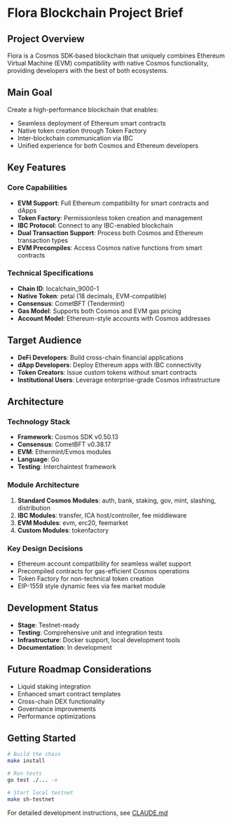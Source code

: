 # Flora Blockchain Project Brief

## Project Overview
Flora is a Cosmos SDK-based blockchain that uniquely combines Ethereum Virtual Machine (EVM) compatibility with native Cosmos functionality, providing developers with the best of both ecosystems.

## Main Goal
Create a high-performance blockchain that enables:
- Seamless deployment of Ethereum smart contracts
- Native token creation through Token Factory
- Inter-blockchain communication via IBC
- Unified experience for both Cosmos and Ethereum developers

## Key Features

### Core Capabilities
- **EVM Support**: Full Ethereum compatibility for smart contracts and dApps
- **Token Factory**: Permissionless token creation and management
- **IBC Protocol**: Connect to any IBC-enabled blockchain
- **Dual Transaction Support**: Process both Cosmos and Ethereum transaction types
- **EVM Precompiles**: Access Cosmos native functions from smart contracts

### Technical Specifications
- **Chain ID**: localchain_9000-1
- **Native Token**: petal (18 decimals, EVM-compatible)
- **Consensus**: CometBFT (Tendermint)
- **Gas Model**: Supports both Cosmos and EVM gas pricing
- **Account Model**: Ethereum-style accounts with Cosmos addresses

## Target Audience
- **DeFi Developers**: Build cross-chain financial applications
- **dApp Developers**: Deploy Ethereum apps with IBC connectivity
- **Token Creators**: Issue custom tokens without smart contracts
- **Institutional Users**: Leverage enterprise-grade Cosmos infrastructure

## Architecture

### Technology Stack
- **Framework**: Cosmos SDK v0.50.13
- **Consensus**: CometBFT v0.38.17
- **EVM**: Ethermint/Evmos modules
- **Language**: Go
- **Testing**: Interchaintest framework

### Module Architecture
1. **Standard Cosmos Modules**: auth, bank, staking, gov, mint, slashing, distribution
2. **IBC Modules**: transfer, ICA host/controller, fee middleware
3. **EVM Modules**: evm, erc20, feemarket
4. **Custom Modules**: tokenfactory

### Key Design Decisions
- Ethereum account compatibility for seamless wallet support
- Precompiled contracts for gas-efficient Cosmos operations
- Token Factory for non-technical token creation
- EIP-1559 style dynamic fees via fee market module

## Development Status
- **Stage**: Testnet-ready
- **Testing**: Comprehensive unit and integration tests
- **Infrastructure**: Docker support, local development tools
- **Documentation**: In development

## Future Roadmap Considerations
- Liquid staking integration
- Enhanced smart contract templates
- Cross-chain DEX functionality
- Governance improvements
- Performance optimizations

## Getting Started
```bash
# Build the chain
make install

# Run tests
go test ./... -v

# Start local testnet
make sh-testnet
```

For detailed development instructions, see [CLAUDE.md](./CLAUDE.md)